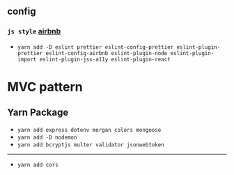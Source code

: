 ## config

### `js style` [airbnb](https://github.com/airbnb/javascript)

- `yarn add -D eslint prettier eslint-config-prettier eslint-plugin-prettier eslint-config-airbnb eslint-plugin-node eslint-plugin-import eslint-plugin-jsx-a11y eslint-plugin-react`

# MVC pattern

## Yarn Package

- `yarn add express dotenv morgan colors mongoose`
- `yarn add -D nodemon`
- `yarn add bcryptjs multer validator jsonwebtoken`
---
- `yarn add cors`
